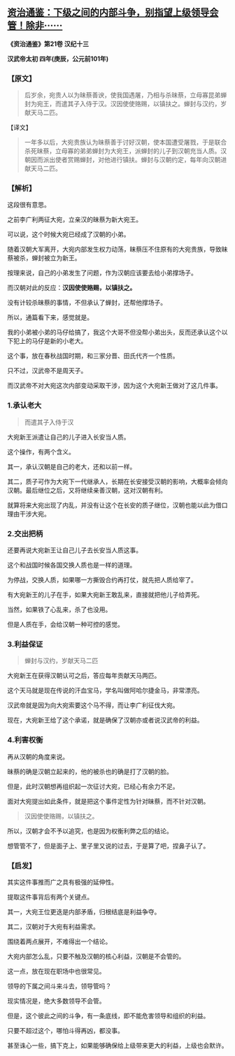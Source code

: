 ## [资治通鉴：下级之间的内部斗争，别指望上级领导会管！除非······](https://zhuanlan.zhihu.com/p/337307170)

 **《资治通鉴》第21卷 汉纪十三**

**汉武帝太初 四年(庚辰，公元前101年)**

### 【原文】

> 后岁余，宛贵人以为昧蔡善谀，使我国遇屠，乃相与杀昧蔡，立母寡昆弟蝉封为宛王，而遣其子入侍于汉。汉因使使赂赐，以镇扶之。蝉封与汉约，岁献天马二匹。

【译文】

> 一年多以后，大宛贵族认为昧蔡善于讨好汉朝，使本国遭受屠戮，于是联合杀死昧蔡，立母寡的弟弟蝉封为大宛王，派蝉封的儿子到汉朝充当人质。汉朝因而派出使者赏赐蝉封，对他进行镇扶。蝉封与汉朝约定，每年向汉朝进献天马二匹。

### 【解析】

这段很有意思。

之前李广利两征大宛，立亲汉的昧蔡为新大宛王。

可以说，这个时候大宛已经成了汉朝的小弟。

随着汉朝大军离开，大宛内部发生权力动荡，昧蔡压不住原有的大宛贵族，导致昧蔡被杀，蝉封被立为新王。

按理来说，自己的小弟发生了问题，作为汉朝应该要去给小弟撑场子。

而汉朝对此的反应：**汉因使使赂赐，以镇扶之。**

没有计较杀昧蔡的事情，不但承认了蝉封，还帮他撑场子。

所以，通篇看下来，感觉就是。

我的小弟被小弟的马仔给搞了，我这个大哥不但没帮小弟出头，反而还承认这个以下犯上的马仔是新的小老大。

这个事，放在春秋战国时期，和三家分晋、田氏代齐一个性质。

只不过，汉武帝不是周天子。

而汉武帝不对大宛这次内部变动采取干涉，因为这个大宛新王做对了这几件事。

### 1.承认老大

> 而遣其子入侍于汉

大宛新王派遣让自己的儿子进入长安当人质。

这个操作，有两个含义。

其一，承认汉朝是自己的老大，还和以前一样。

其二，质子可作为大宛下一代继承人，长期在长安接受汉朝的影响，大概率会倾向汉朝。最后继位之后，又将继续亲善汉朝，这对汉朝有利。

就算将来大宛出现了内乱，并没有让这个在长安的质子继位，汉朝也能以此为借口理由干涉大宛。

### 2.交出把柄

还要再说大宛新王让自己儿子去长安当人质这事。

这个和战国时候各国交换人质也是一样的道理。

为停战，交换人质，如果哪一方撕毁合约再打仗，就先把人质给宰了。

有大宛新王的儿子在手，如果大宛新王敢乱来，直接就把他儿子给弄死。

当然，如果铁了心乱来，杀了也没用。

但是人质在手，会给汉朝一种可控的感觉。

### 3.利益保证

> 蝉封与汉约，岁献天马二匹

大宛新王在获得汉朝认可之后，答应每年贡献天马两匹。

这个天马就是现在传说的汗血宝马，学名叫做阿哈尔捷金马，非常漂亮。

汉武帝就是因为向大宛索要这个马不得，而让李广利征伐大宛。

现在，大宛新王给了这个承诺，就是确保了汉朝亦或者说汉武帝的利益。

### 4.利害权衡

再从汉朝的角度来说。

昧蔡的确是汉朝立起来的，他的被杀也的确是打了汉朝的脸。

但是，此时汉朝想再组织起一次征讨大宛，已经心有余力不足。

面对大宛提出如此条件，就是把这个事件定性为针对昧蔡，而不针对汉朝。

> 汉因使使赂赐，以镇扶之。

所以，汉朝才会不予以追究，也是因为权衡利弊之后的结论。

想管管不了，但是面子上、里子里又说的过去，于是算了吧，捏鼻子认了。

### 【启发】

其实这件事推而广之具有极强的延伸性。

提取这件事背后有两个关键点。

其一，大宛王位更迭是内部矛盾，归根结底是利益争夺。

其二，汉朝对于大宛有利益需求。

围绕着两点展开，不难得出一个结论。

大宛内部怎么乱，只要不触及汉朝的核心利益，汉朝是不会管的。

这一点，放在现在职场中也很常见。

领导的下属之间斗来斗去，领导管吗？

现实情况是，绝大多数领导不会管。

但是，这个彼此之间的斗争，有一条底线，即不能危害领导和组织的利益。

只要不超过这个，哪怕斗得再凶，都没事。

甚至诛心一些，搞下克上，如果能够确保给上级带来更大的利益，上级也会默许。